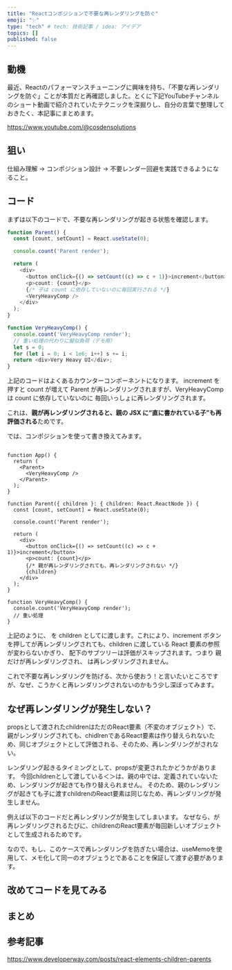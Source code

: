 ```yaml
---
title: "Reactコンポジションで不要な再レンダリングを防ぐ"
emoji: "✨"
type: "tech" # tech: 技術記事 / idea: アイデア
topics: []
published: false
---
```


## 動機
最近、Reactのパフォーマンスチューニングに興味を持ち、「不要な再レンダリングを防ぐ」ことが本質だと再確認しました。とくに下記YouTubeチャンネルのショート動画で紹介されていたテクニックを深掘りし、自分の言葉で整理しておきたく、本記事にまとめます。

https://www.youtube.com/@cosdensolutions

## 狙い
仕組み理解 → コンポジション設計 → 不要レンダー回避を実践できるようになること。

## コード

まずは以下のコードで、不要な再レンダリングが起きる状態を確認します。

``` ts
function Parent() {
  const [count, setCount] = React.useState(0);

  console.count('Parent render');

  return (
    <div>
      <button onClick={() => setCount((c) => c + 1)}>increment</button>
      <p>count: {count}</p>
      {/* 子は count に依存していないのに毎回実行される */}
      <VeryHeavyComp />
    </div>
  );
}

function VeryHeavyComp() {
  console.count('VeryHeavyComp render');
  // 重い処理の代わりに擬似負荷（デモ用）
  let s = 0;
  for (let i = 0; i < 1e6; i++) s += i;
  return <div>Very Heavy UI</div>;
}
```

上記のコードはよくあるカウンターコンポーネントになります。
increment を押すと count が増えて Parent が再レンダリングされますが、VeryHeavyComp は count に依存していないのに 毎回いっしょに再レンダリングされます。

これは、**親が再レンダリングされると、親の JSX に“直に書かれている子”も再評価される**ためです。

では、コンポジションを使って書き換えてみます。

``` tsx

function App() {
  return (
    <Parent>
      <VeryHeavyComp />
    </Parent>
  );
}

function Parent({ children }: { children: React.ReactNode }) {
  const [count, setCount] = React.useState(0);

  console.count('Parent render');

  return (
    <div>
      <button onClick={() => setCount((c) => c + 1)}>increment</button>
      <p>count: {count}</p>
      {/* 親が再レンダリングされても、再レンダリングされない */}
      {children}
    </div>
  );
}

function VeryHeavyComp() {
  console.count('VeryHeavyComp render');
  // 重い処理
}
```

上記のように、<VeryHeavyComp /> を children として<Parent />に渡します。これにより、increment ボタンを押して<Parent />が再レンダリングされても、children に渡している React 要素の参照が変わらないかぎり、<VeryHeavyComp /> 配下のサブツリーは評価がスキップされます。つまり 親だけが再レンダリングされ、<VeryHeavyComp /> は再レンダリングされません。

これで不要な再レンダリングを防げる、次から使おう！と言いたいところですが、なぜ、こうかくと再レンダリングされないのかもう少し深ぼってみます。


## なぜ再レンダリングが発生しない？

propsとして渡されたchildrenはただのReact要素（不変のオブジェクト）で、親がレンダリングされても、chidlrenであるReact要素は作り替えられないため、同じオブジェクトとして評価される、そのため、再レンダリングがされない。

レンダリング起きるタイミングとして、propsが変更されたかどうかがあります。
今回childrenとして渡している＜＞は、親の中では、定義されていないため、レンダリングが起きても作り替えられません。
そのため、親のレンダリングが起きても子に渡すchildrenのReact要素は同じなため、再レンダリングが発生しません。

例えば以下のコードだと再レンダリングが発生してしまいます。
なぜなら、が再レンダリングされるたびに、childrenのReact要素が毎回新しいオブジェクトとして生成されるためです。

なので、もし、このケースで再レンダリングを防ぎたい場合は、useMemoを使用して、メモ化して同一のオブジェうとであることを保証して渡す必要があります。


## 改めてコードを見てみる

## まとめ

## 参考記事
https://www.developerway.com/posts/react-elements-children-parents